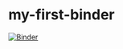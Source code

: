 # my-first-binder
[![Binder](https://mybinder.org/badge_logo.svg)](https://mybinder.org/v2/gh/ArkadiuszPa/my-first-binder/HEAD)

